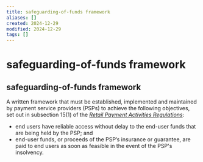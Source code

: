 ```yaml
---
title: safeguarding-of-funds framework
aliases: []
created: 2024-12-29
modified: 2024-12-29
tags: []
---
```

# safeguarding-of-funds framework
## safeguarding-of-funds framework

A written framework that must be established, implemented and maintained by payment service providers (PSPs) to achieve the following objectives, set out in subsection 15(1) of the _[Retail Payment Activities Regulations](https://canadagazette.gc.ca/rp-pr/p2/2023/2023-11-22/html/sor-dors229-eng.html?)_:

- end users have reliable access without delay to the end-user funds that are being held by the PSP; and
- end-user funds, or proceeds of the PSP’s insurance or guarantee, are paid to end users as soon as feasible in the event of the PSP's insolvency.
